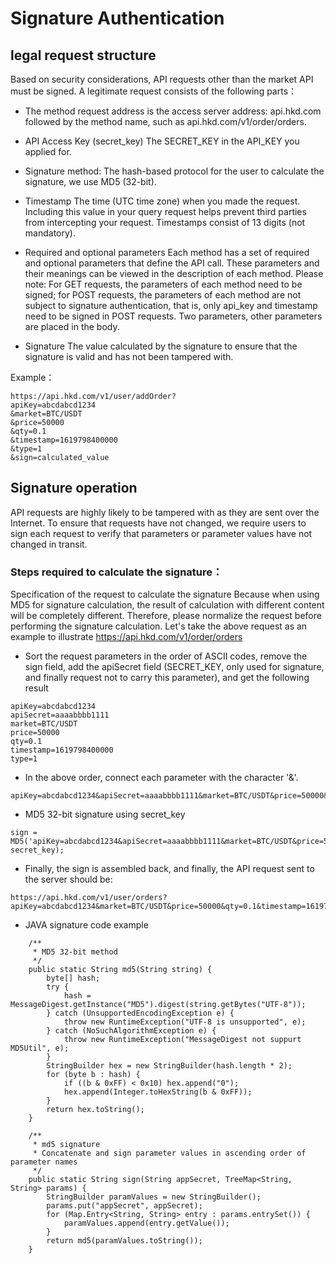 # Signature Authentication

## legal request structure
Based on security considerations, API requests other than the market API must be signed. A legitimate request consists of the following parts：

- The method request address is the access server address: api.hkd.com followed by the method name, such as api.hkd.com/v1/order/orders.

- API Access Key (secret_key) The SECRET_KEY in the API_KEY you applied for.

- Signature method: The hash-based protocol for the user to calculate the signature, we use MD5 (32-bit).

- Timestamp The time (UTC time zone) when you made the request. Including this value in your query request helps prevent third parties from intercepting your request. Timestamps consist of 13 digits (not mandatory).

- Required and optional parameters Each method has a set of required and optional parameters that define the API call. These parameters and their meanings can be viewed in the description of each method. Please note: For GET requests, the parameters of each method need to be signed; for POST requests, the parameters of each method are not subject to signature authentication, that is, only api_key and timestamp need to be signed in POST requests. Two parameters, other parameters are placed in the body.

- Signature The value calculated by the signature to ensure that the signature is valid and has not been tampered with.

Example：
```
https://api.hkd.com/v1/user/addOrder?
apiKey=abcdabcd1234
&market=BTC/USDT
&price=50000
&qty=0.1
&timestamp=1619798400000
&type=1
&sign=calculated_value
```

## Signature operation

API requests are highly likely to be tampered with as they are sent over the Internet. To ensure that requests have not changed, we require users to sign each request to verify that parameters or parameter values have not changed in transit.

### Steps required to calculate the signature：

Specification of the request to calculate the signature Because when using MD5 for signature calculation, the result of calculation with different content will be completely different. Therefore, please normalize the request before performing the signature calculation. Let's take the above request as an example to illustrate
https://api.hkd.com/v1/order/orders

-  Sort the request parameters in the order of ASCII codes, remove the sign field, add the apiSecret field (SECRET_KEY, only used for signature, and finally request not to carry this parameter), and get the following result
```
apiKey=abcdabcd1234
apiSecret=aaaabbbb1111
market=BTC/USDT
price=50000
qty=0.1
timestamp=1619798400000
type=1
```
- In the above order, connect each parameter with the character '&'.
```
apiKey=abcdabcd1234&apiSecret=aaaabbbb1111&market=BTC/USDT&price=50000&qty=0.1&timestamp=1619798400000&type=1
```
- MD5 32-bit signature using secret_key
```
sign = MD5('apiKey=abcdabcd1234&apiSecret=aaaabbbb1111&market=BTC/USDT&price=50000&qty=0.1&timestamp=1619798400000&type=1', secret_key);
```

- Finally, the sign is assembled back, and finally, the API request sent to the server should be:
```
https://api.hkd.com/v1/user/orders?apiKey=abcdabcd1234&market=BTC/USDT&price=50000&qty=0.1&timestamp=1619798400000&type=1&sign=4537fc8d082ea13a16a89523c62d6775
```

- JAVA signature code example
```
    /**
     * MD5 32-bit method
     */
    public static String md5(String string) {
        byte[] hash;
        try {
            hash = MessageDigest.getInstance("MD5").digest(string.getBytes("UTF-8"));
        } catch (UnsupportedEncodingException e) {
            throw new RuntimeException("UTF-8 is unsupported", e);
        } catch (NoSuchAlgorithmException e) {
            throw new RuntimeException("MessageDigest not suppurt MD5Util", e);
        }
        StringBuilder hex = new StringBuilder(hash.length * 2);
        for (byte b : hash) {
            if ((b & 0xFF) < 0x10) hex.append("0");
            hex.append(Integer.toHexString(b & 0xFF));
        }
        return hex.toString();
    }

    /**
     * md5 signature
     * Concatenate and sign parameter values in ascending order of parameter names
     */
    public static String sign(String appSecret, TreeMap<String, String> params) {
        StringBuilder paramValues = new StringBuilder();
        params.put("appSecret", appSecret);
        for (Map.Entry<String, String> entry : params.entrySet()) {
            paramValues.append(entry.getValue());
        }
        return md5(paramValues.toString());
    }
```
